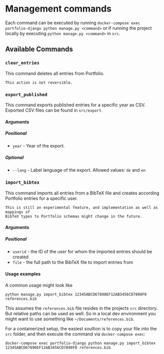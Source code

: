 # Management commands

Each command can be executed by running `docker-compose exec portfolio-django python manage.py <command>`
or if running the project locally by executing `python manage.py <command>` in `src`.

## Available Commands

### `clear_entries`

This command deletes all entries from Portfolio.

```{warning}
This action is not reversible.
```

### `export_published`

This command exports published entries for a specific year as CSV. Exported CSV files can be found in `src/export`.

#### Arguments

##### Positional

- `year` - Year of the export.

##### Optional

- `--lang` - Label language of the export. Allowed values: `de` and `en`

### `import_bibtex`

This command imports all entries from a BibTeX file and creates according Portfolio
entries for a specific user.

```{note}
This is still an experimental feature, and implementation as well as mappings of
BibTeX types to Portfolio schemas might change in the future.
```

#### Arguments

##### Positional

- `userid` - the ID of the user for whom the imported entries should be created
- `file` - the full path to the BibTeX file to import entries from

#### Usage examples

A common usage might look like

```
python manage.py import_bibtex 12345ABCD67890EF12AB3456CD7890F0 references.bib
```

This assumes the `references.bib` file resides in the projects `src` directory.
But relative paths can be used as well. So in a local dev environment you might
want to use something like `~/Documents/references.bib`.

For a containerized setup, the easiest soultion is to copy your file into the
`src` folder, and then execute the command via `docker-compose exec`:

```
docker-compose exec portfolio-django python manage.py import_bibtex 12345ABCD67890EF12AB3456CD7890F0 references.bib
```
